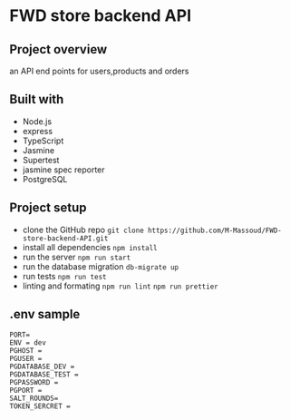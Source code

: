 # FWD store backend API

## Project overview

an API end points for users,products and orders

## Built with
- Node.js
- express
- TypeScript
- Jasmine
- Supertest
- jasmine spec reporter
- PostgreSQL

## Project setup
- clone the GitHub repo
`git clone https://github.com/M-Massoud/FWD-store-backend-API.git`
- install all dependencies 
`npm install `
- run the server
`npm run start`
- run the database migration 
`db-migrate up`
- run tests
`npm run test`
- linting and formating
`npm run lint`
`npm run prettier`

## .env sample
```
PORT=
ENV = dev
PGHOST =
PGUSER = 
PGDATABASE_DEV = 
PGDATABASE_TEST = 
PGPASSWORD = 
PGPORT = 
SALT_ROUNDS= 
TOKEN_SERCRET = 
```
